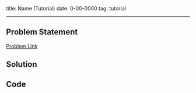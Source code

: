 title: Name (Tutorial)
date: 0-00-0000
tag: tutorial

---

## Problem Statement

[Problem Link]()

## Solution



## Code

```c++

```